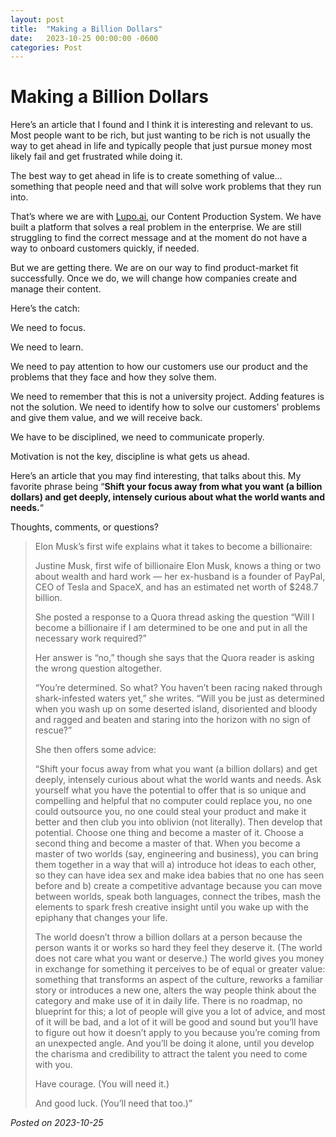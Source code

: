 ```yaml
---
layout: post
title:  "Making a Billion Dollars"
date:   2023-10-25 00:00:00 -0600
categories: Post
---
```


# Making a Billion Dollars

Here’s an article that I found and I think it is interesting and relevant to us. Most people want to be rich, but just wanting to be rich is not usually the way to get ahead in life and typically people that just pursue money most likely fail and get frustrated while doing it.

The best way to get ahead in life is to create something of value… something that people need and that will solve work problems that they run into.

That’s where we are with [Lupo.ai](https://lupo.ai), our Content Production System. We have built a platform that solves a real problem in the enterprise. We are still struggling to find the correct message and at the moment do not have a way to onboard customers quickly, if needed.

But we are getting there. We are on our way to find product-market fit successfully. Once we do, we will change how companies create and manage their content.

Here’s the catch:

We need to focus. 

We need to learn. 

We need to pay attention to how our customers use our product and the problems that they face and how they solve them.

We need to remember that this is not a university project. Adding features is not the solution. We need to identify how to solve our customers' problems and give them value, and we will receive back.

We have to be disciplined, we need to communicate properly. 

Motivation is not the key, discipline is what gets us ahead. 

Here’s an article that you may find interesting, that talks about this. My favorite phrase being “**Shift your focus away from what you want (a billion dollars) and get deeply, intensely curious about what the world wants and needs.**“

Thoughts, comments, or questions?


> Elon Musk’s first wife explains what it takes to become a billionaire:
> 
> Justine Musk, first wife of billionaire Elon Musk, knows a thing or two about wealth and hard work — her ex-husband is a founder of PayPal, CEO of Tesla and SpaceX, and has an estimated net worth of $248.7 billion.
> 
> She posted a response to a Quora thread asking the question “Will I become a billionaire if I am determined to be one and put in all the necessary work required?”
> 
> Her answer is “no,” though she says that the Quora reader is asking the wrong question altogether.
> 
> “You’re determined. So what? You haven’t been racing naked through shark-infested waters yet,” she writes. “Will you be just as determined when you wash up on some deserted island, disoriented and bloody and ragged and beaten and staring into the horizon with no sign of rescue?”
> 
> She then offers some advice:
> 
> “Shift your focus away from what you want (a billion dollars) and get deeply, intensely curious about what the world wants and needs. Ask yourself what you have the potential to offer that is so unique and compelling and helpful that no computer could replace you, no one could outsource you, no one could steal your product and make it better and then club you into oblivion (not literally). Then develop that potential. Choose one thing and become a master of it. Choose a second thing and become a master of that. When you become a master of two worlds (say, engineering and business), you can bring them together in a way that will a) introduce hot ideas to each other, so they can have idea sex and make idea babies that no one has seen before and b) create a competitive advantage because you can move between worlds, speak both languages, connect the tribes, mash the elements to spark fresh creative insight until you wake up with the epiphany that changes your life.
> 
> The world doesn’t throw a billion dollars at a person because the person wants it or works so hard they feel they deserve it. (The world does not care what you want or deserve.) The world gives you money in exchange for something it perceives to be of equal or greater value: something that transforms an aspect of the culture, reworks a familiar story or introduces a new one, alters the way people think about the category and make use of it in daily life. There is no roadmap, no blueprint for this; a lot of people will give you a lot of advice, and most of it will be bad, and a lot of it will be good and sound but you’ll have to figure out how it doesn’t apply to you because you’re coming from an unexpected angle. And you’ll be doing it alone, until you develop the charisma and credibility to attract the talent you need to come with you.
> 
> Have courage. (You will need it.)
> 
> And good luck. (You’ll need that too.)”


_Posted on 2023-10-25_